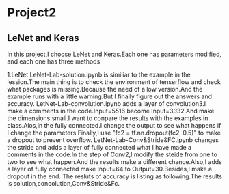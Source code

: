 # Project2
## LeNet and Keras
  In this project,I choose LeNet and Keras.Each one has parameters modified, and each one has three methods  
  
1.LeNet
  LeNet-Lab-solution.ipynb is similiar to the example in the lession.The main thing is to check the environment of tenserflow and check what packages is missing.Because the need of a low version.And the example runs with a little warning.But I finally figure out the answers and accuracy.
  LetNet-Lab-convolution.ipynb adds a layer of convolution3.I make a comments in the code.Input=5*5*16 become Input=3*3*32.And make the dimensions small.I want to conpare the results with the examples in class.Alos,in the fully connected.I change the output to see what happens if I change the parameters.Finally,I use "fc2 = tf.nn.dropout(fc2, 0.5)" to make a dropout to prevent overflow.
  LetNet-Lab-Conv&Stride&FC.ipynb changes the stride and adds a layer of fully connected what I have made a comments in the code.In the step of Conv2,I modify the steide from one to two to see what happen.And the results make a different chance.Also,I adds a layer of fully connected make Input=64 to Output=30.Besides,I make a dropout in the end.
  The resluts of accuracy is listing as following.The results is solution,concolution,Conv&Stride&Fc.
